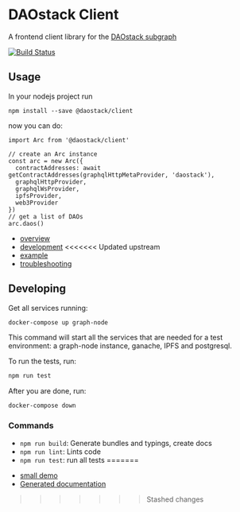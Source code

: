 # DAOstack Client

A frontend client library for the [DAOstack subgraph](https://github.com/daostack/subgraph)

[![Build Status](https://travis-ci.com/daostack/client.svg?token=aXt9zApRNkfx8zDMypWx&branch=master)](https://travis-ci.com/daostack/client)

## Usage

In your nodejs project run

```
npm install --save @daostack/client
```
now you can do:
```
import Arc from '@daostack/client'

// create an Arc instance
const arc = new Arc({
  contractAddresses: await getContractAddresses(graphqlHttpMetaProvider, 'daostack'),
  graphqlHttpProvider,
  graphqlWsProvider,
  ipfsProvider,
  web3Provider
})
// get a list of DAOs
arc.daos()

```

* [overview](./documentation/overview.md)
* [development](./documentation/development.md)
<<<<<<< Updated upstream
* [example](./documentation/example-session.md)
* [troubleshooting](./documentation/troubleshooting.md)

## Developing

Get all services running:

```sh
docker-compose up graph-node
```

This command will start all the services that are needed for a test environment: a graph-node instance, ganache, IPFS and postgresql.


To run the tests, run:
```sh
npm run test
```

After you are done, run:
```
docker-compose down
```


### Commands


 - `npm run build`: Generate bundles and typings, create docs
 - `npm run lint`: Lints code
 - `npm run test`: run all tests
=======
* [small demo](./documentation/demo.js)
* [Generated documentation](./docs/globals.md)
>>>>>>> Stashed changes
